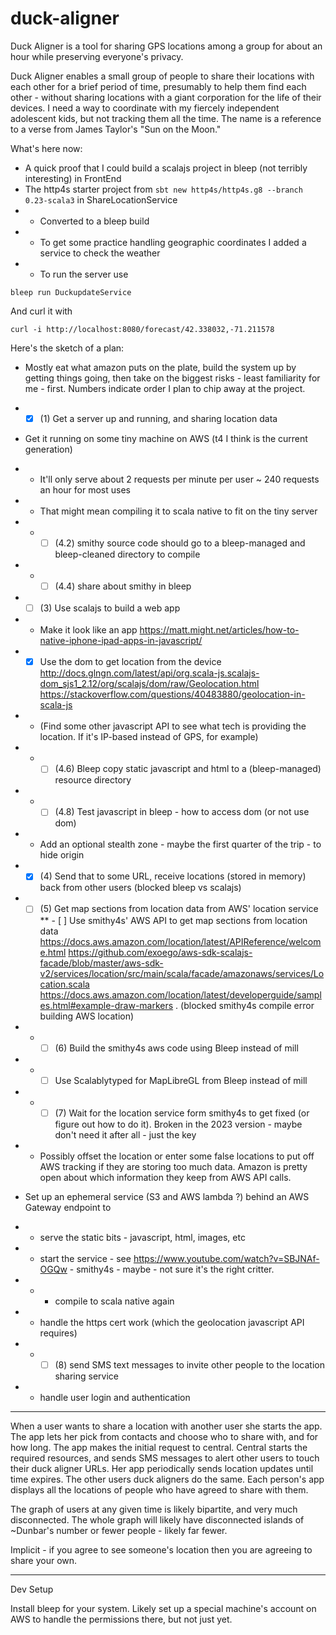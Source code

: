 # duck-aligner
Duck Aligner is a tool for sharing GPS locations among a group for about an hour while preserving everyone's privacy.

Duck Aligner enables a small group of people to share their locations with each other for a brief period of time, presumably to help them find each other - without sharing locations with a giant corporation for the life of their devices. I need a way to coordinate with my fiercely independent adolescent kids, but not tracking them all the time. The name is a reference to a verse from James Taylor's "Sun on the Moon."
             
What's here now:

* A quick proof that I could build a scalajs project in bleep (not terribly interesting) in FrontEnd
* The http4s starter project from `sbt new http4s/http4s.g8 --branch 0.23-scala3` in ShareLocationService 
* * Converted to a bleep build
* * To get some practice handling geographic coordinates I added a service to check the weather
* * To run the server use 

```shell
bleep run DuckupdateService
```
And curl it with   

```shell
curl -i http://localhost:8080/forecast/42.338032,-71.211578
```

Here's the sketch of a plan:

* Mostly eat what amazon puts on the plate, build the system up by getting things going, then take on the biggest risks - least familiarity for me - first. Numbers indicate order I plan to chip away at the project.
          
* - [x] (1) Get a server up and running, and sharing location data
* Get it running on some tiny machine on AWS (t4 I think is the current generation)
* * It'll only serve about 2 requests per minute per user ~ 240 requests an hour for most uses
* * That might mean compiling it to scala native to fit on the tiny server
* * - [ ] (4.2) smithy source code should go to a bleep-managed and bleep-cleaned directory to compile
* * - [ ] (4.4) share about smithy in bleep

* - [ ] (3) Use scalajs to build a web app
* *  Make it look like an app https://matt.might.net/articles/how-to-native-iphone-ipad-apps-in-javascript/
* - [x] Use the dom to get location from the device http://docs.glngn.com/latest/api/org.scala-js.scalajs-dom_sjs1_2.12/org/scalajs/dom/raw/Geolocation.html https://stackoverflow.com/questions/40483880/geolocation-in-scala-js
* * (Find some other javascript API to see what tech is providing the location. If it's IP-based instead of GPS, for example)
* * - [ ] (4.6) Bleep copy static javascript and html to a (bleep-managed) resource directory
* * - [ ] (4.8) Test javascript in bleep - how to access dom (or not use dom)
* * Add an optional stealth zone - maybe the first quarter of the trip - to hide origin
* - [x] (4) Send that to some URL, receive locations (stored in memory) back from other users (blocked bleep vs scalajs)
* - [ ] (5) Get map sections from location data from AWS' location service
** - [ ] Use smithy4s' AWS API to get map sections from location data https://docs.aws.amazon.com/location/latest/APIReference/welcome.html https://github.com/exoego/aws-sdk-scalajs-facade/blob/master/aws-sdk-v2/services/location/src/main/scala/facade/amazonaws/services/Location.scala https://docs.aws.amazon.com/location/latest/developerguide/samples.html#example-draw-markers . (blocked smithy4s compile error building AWS location)
* * - [ ] (6) Build the smithy4s aws code using Bleep instead of mill
* * - [ ] Use Scalablytyped for MapLibreGL from Bleep instead of mill
* * - [ ] (7) Wait for the location service form smithy4s to get fixed (or figure out how to do it). Broken in the 2023 version - maybe don't need it after all - just the key
* * Possibly offset the location or enter some false locations to put off AWS tracking if they are storing too much data. Amazon is pretty open about which information they keep from AWS API calls.        
* Set up an ephemeral service (S3 and AWS lambda ?) behind an AWS Gateway endpoint to 
* * serve the static bits - javascript, html, images, etc
* * start the service - see https://www.youtube.com/watch?v=SBJNAf-OGQw - smithy4s - maybe - not sure it's the right critter.
* * * compile to scala native again
* * handle the https cert work (which the geolocation javascript API requires)
* * - [ ] (8) send SMS text messages to invite other people to the location sharing service
* * handle user login and authentication 

---

When a user wants to share a location with another user she starts the app. The app lets her pick from contacts and choose who to share with, and for how long. The app makes the initial request to central. Central starts the required resources, and sends SMS messages to alert other users to touch their duck aligner URLs. Her app periodically sends location updates until time expires. The other users duck aligners do the same. Each person's app displays all the locations of people who have agreed to share with them. 

The graph of users at any given time is likely bipartite, and very much disconnected. The whole graph will likely have disconnected islands of ~Dunbar's number or fewer people - likely far fewer.

Implicit - if you agree to see someone's location then you are agreeing to share your own.


---

Dev Setup

Install bleep for your system. Likely set up a special machine's account on AWS to handle the permissions there, but not just yet.